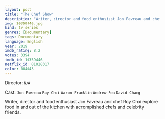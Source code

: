 ```yaml
---
layout: post
title: "The Chef Show"
description: "Writer, director and food enthusiast Jon Favreau and chef Roy Choi explore food in and out of the kitchen with accomplished chefs and celebrity friends..."
img: 10359446.jpg
kind: tv series
genres: [Documentary]
tags: Documentary 
language: English
year: 2019
imdb_rating: 8.2
votes: 3394
imdb_id: 10359446
netflix_id: 81028317
color: 004643
---
```

Director: `N/A`  

Cast: `Jon Favreau` `Roy Choi` `Aaron Franklin` `Andrew Rea` `David Chang` 

Writer, director and food enthusiast Jon Favreau and chef Roy Choi explore food in and out of the kitchen with accomplished chefs and celebrity friends.